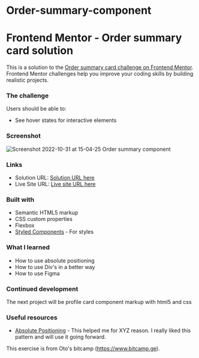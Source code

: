 # Order-summary-component
# Frontend Mentor - Order summary card solution

This is a solution to the [Order summary card challenge on Frontend Mentor](https://www.frontendmentor.io/challenges/order-summary-component-QlPmajDUj). Frontend Mentor challenges help you improve your coding skills by building realistic projects. 

### The challenge

Users should be able to:

- See hover states for interactive elements

### Screenshot

![Screenshot 2022-10-31 at 15-04-25 Order summary component](https://user-images.githubusercontent.com/116254117/198993913-69f8460c-e445-47f7-8077-ce3b8fc411b5.png)


### Links

- Solution URL: [Solution URL here](https://github.com/Th0rnike/Order-summary-component)
- Live Site URL: [Live site URL here](https://your-live-site-url.com)

### Built with

- Semantic HTML5 markup
- CSS custom properties
- Flexbox
- [Styled Components](https://fonts.google.com/specimen/Red+Hat+Display) - For styles

### What I learned

- How to use absolute positioning
- How to use Div's in a better way
- How to use Figma

### Continued development

The next project will be profile card component markup with html5 and css

### Useful resources

- [Absolute Positioning](https://thoughtbot.com/blog/positioning) - This helped me for XYZ reason. I really liked this pattern and will use it going forward.

This exercise is from Oto's bitcamp (https://www.bitcamp.ge).
